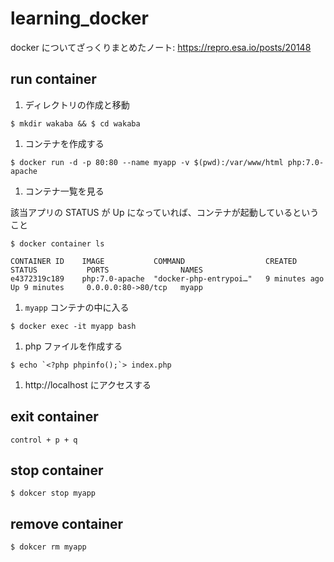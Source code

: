 # learning_docker

docker についてざっくりまとめたノート: https://repro.esa.io/posts/20148

## run container

1. ディレクトリの作成と移動

  ```
  $ mkdir wakaba && $ cd wakaba
  ```

1. コンテナを作成する

  ```
  $ docker run -d -p 80:80 --name myapp -v $(pwd):/var/www/html php:7.0-apache
  ```

1. コンテナ一覧を見る

該当アプリの STATUS が Up になっていれば、コンテナが起動しているということ

  ```
  $ docker container ls

  CONTAINER ID    IMAGE           COMMAND                  CREATED          STATUS           PORTS                NAMES
  e4372319c189    php:7.0-apache  "docker-php-entrypoi…"   9 minutes ago    Up 9 minutes     0.0.0.0:80->80/tcp   myapp
  ```

1. `myapp` コンテナの中に入る
  ```
  $ docker exec -it myapp bash
  ```

1. php ファイルを作成する
  ```
  $ echo `<?php phpinfo();`> index.php
  ```

1. http://localhost にアクセスする

## exit container

```
control + p + q
```

## stop container

```
$ dokcer stop myapp
```

## remove container

```
$ dokcer rm myapp
```
